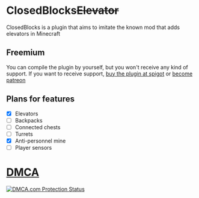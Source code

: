 # ClosedBlocks~~Elevator~~
ClosedBlocks is a plugin that aims to imitate the known mod that adds elevators in Minecraft

## Freemium
You can compile the plugin by yourself, but you won't receive any kind of support. If you want to receive support, [buy the plugin at spigot]() or [become patreon](https://www.patreon.com/karmaconfigs)

## Plans for features

- [X] Elevators 
- [ ] Backpacks
- [ ] Connected chests
- [ ] Turrets
- [X] Anti-personnel mine
- [ ] Player sensors

# [DMCA](https://www.dmca.com/r/yymm73p)
<a href="https://www.dmca.com/r/yymm73p" title="DMCA.com Protection Status" class="dmca-badge"> <img src ="https://images.dmca.com/Badges/dmca_protected_sml_120m.png?ID=9476b4a8-9ea0-4e3d-b49a-89fa4015c89d"  alt="DMCA.com Protection Status" /></a>